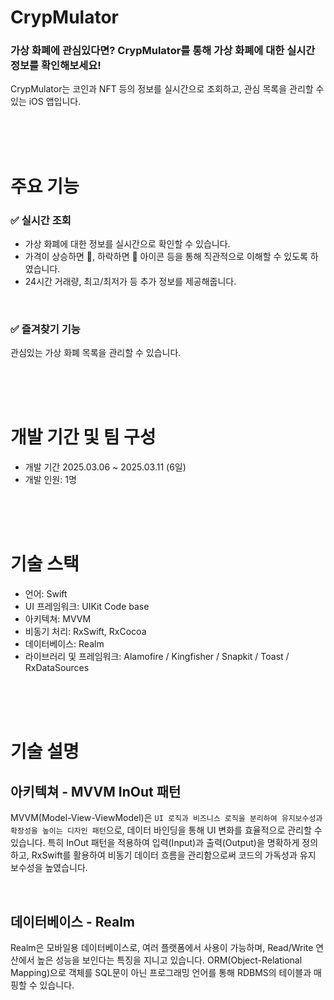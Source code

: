 # CrypMulator

### 가상 화폐에 관심있다면? CrypMulator를 통해 가상 화폐에 대한 실시간 정보를 확인해보세요!

CrypMulator는 코인과 NFT 등의 정보를 실시간으로 조회하고, 관심 목록을 관리할 수 있는 iOS 앱입니다.

<br><br><br>

# 주요 기능

### ✅ 실시간 조회

- 가상 화폐에 대한 정보를 실시간으로 확인할 수 있습니다.
- 가격이 상승하면 🔺, 하락하면 🔻 아이콘 등을 통해 직관적으로 이해할 수 있도록 하였습니다.
- 24시간 거래량, 최고/최저가 등 추가 정보를 제공해줍니다.


<br>

### ✅ 즐겨찾기 기능

관심있는 가상 화폐 목록을 관리할 수 있습니다.

<br><br><br>

# 개발 기간 및 팀 구성

- 개발 기간 2025.03.06 ~ 2025.03.11 (6일)
- 개발 인원: 1명

<br><br><br>

# 기술 스택

- 언어: Swift
- UI 프레임워크: UIKit Code base 
- 아키텍쳐: MVVM
- 비동기 처리: RxSwift, RxCocoa
- 데이터베이스: Realm
- 라이브러리 및 프레임워크: Alamofire / Kingfisher / Snapkit / Toast / RxDataSources

<br><br><br>

# 기술 설명

## 아키텍쳐 - MVVM InOut 패턴

MVVM(Model-View-ViewModel)은 ```UI 로직과 비즈니스 로직을 분리하여 유지보수성과 확장성을 높이는 디자인 패턴```으로, 데이터 바인딩을 통해 UI 변화를 효율적으로 관리할 수 있습니다.
특히 InOut 패턴을 적용하여 입력(Input)과 출력(Output)을 명확하게 정의하고, RxSwift를 활용하여 비동기 데이터 흐름을 관리함으로써 코드의 가독성과 유지 보수성을 높였습니다.

<br>

## 데이터베이스 - Realm

Realm은 모바일용 데이터베이스로, 여러 플랫폼에서 사용이 가능하며, Read/Write 연산에서 높은 성능을 보인다는 특징을 지니고 있습니다. ORM(Object-Relational Mapping)으로 객체를 SQL문이 아닌 프로그래밍 언어를 통해 RDBMS의 테이블과 매핑할 수 있습니다.